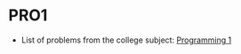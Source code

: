 # PRO1
- List of problems from the college subject: [Programming 1](https://www.fib.upc.edu/en/studies/bachelors-degrees/bachelor-degree-informatics-engineering/curriculum/syllabus/PRO1)
